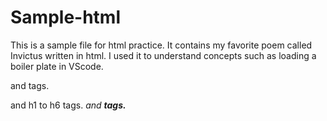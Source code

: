 # Sample-html
This is a sample file for html practice.
It contains my favorite poem called Invictus written in html.
I used it to understand concepts such as loading a boiler plate in VScode.
<head> and <body> tags. 
<p> and h1 to h6 tags.
<em> and <strong> tags.
